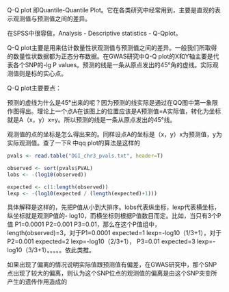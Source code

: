 Q-Q plot 即Quantile-Quantile Plot。它在各类研究中经常用到，主要是直观的表示观测值与预测值之间的差异。

在SPSS中很容做，Analysis - Descriptive statistics - Q-Qplot。

Q-Q plot主要是用来估计数量性状观测值与预测值之间的差异。一般我们所取得的数量性状数据都为正态分布数据。在GWAS研究中Q-Q
plot的X和Y轴主要是代表各个SNP的-lg P values。预测的线是一条从原点发出的45°角的虚线。实际观测值则是标的实心点。

Q-Q plot主要要点：

预测的虚线为什么是45°出来的呢？因为预测的线实际是通过在QQ图中第一象限作图得出。理论上一个点A在该图上的位置应该是A预测值=A实际值，转化为坐标就是A（x，y）x=y。所以预测的线是一条从原点发出的45°线。

观测值的点的坐标是怎么得出来的。同样设点A的坐标是（x，y）x为预测值，y为实际观测值。查了一下R 中qq plot的算法是这样的

```r
pvals <- read.table("DGI_chr3_pvals.txt", header=T)

observed <- sort(pvals$PVAL)
lobs <- -(log10(observed))

expected <- c(1:length(observed))
lexp <- -(log10(expected / (length(expected)+1)))
```
具体解释是这样的，先把P值从小到大排序。lobs代表纵坐标，lexp代表横坐标，纵坐标就是观测P值的-
log10，而横坐标则根据P值数目而定。比如，当只有3个P值 P1=0.0001 P2=0.001
P3=0.01，那么在这个P值组中，length(observed)=3，对于P1=0.0001 expected=1
lexp=-log10（1/3+1），对于P2=0.001 expected=2 lexp=-log10（2/3+1）， P3=0.01
expected=3 lexp=-log10（3/3+1）。。。。。依此类推。

如果出现了偏离的情况说明实际值跟预测值有偏差，在GWAS研究中，那个SNP点出现了较大的偏离，则认为这个SNP位点的观测值的偏离是由这个SNP突变所产生的遗传作用造成的
